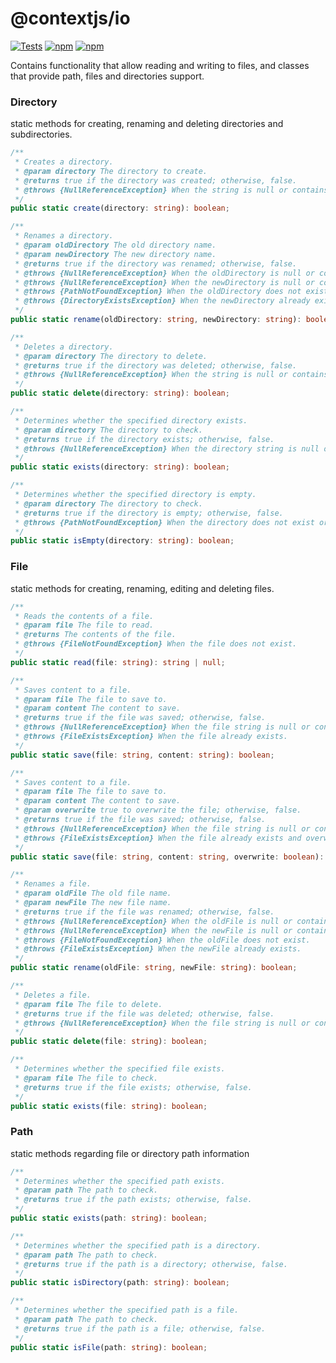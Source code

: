 # @contextjs/io

[![Tests](https://github.com/contextjs/context/actions/workflows/tests.yaml/badge.svg?branch=main)](https://github.com/contextjs/context/actions/workflows/tests.yaml)
[![npm](https://badgen.net/npm/v/@contextjs/io)](https://www.npmjs.com/package/@contextjs/io)
[![npm](https://badgen.net/npm/dm/@contextjs/io)](https://www.npmjs.com/package/@contextjs/io)

Contains functionality that allow reading and writing to files, and classes that provide path, files and directories support.

### Directory
static methods for creating, renaming and deleting directories and subdirectories.

```ts
/**
 * Creates a directory.
 * @param directory The directory to create.
 * @returns true if the directory was created; otherwise, false.
 * @throws {NullReferenceException} When the string is null or contains only empty spaces.
 */
public static create(directory: string): boolean;

```

```ts
/**
 * Renames a directory.
 * @param oldDirectory The old directory name.
 * @param newDirectory The new directory name.
 * @returns true if the directory was renamed; otherwise, false.
 * @throws {NullReferenceException} When the oldDirectory is null or contains only empty spaces.
 * @throws {NullReferenceException} When the newDirectory is null or contains only empty spaces.
 * @throws {PathNotFoundException} When the oldDirectory does not exist.
 * @throws {DirectoryExistsException} When the newDirectory already exists.
 */
public static rename(oldDirectory: string, newDirectory: string): boolean;
```

```ts
/**
 * Deletes a directory.
 * @param directory The directory to delete.
 * @returns true if the directory was deleted; otherwise, false.
 * @throws {NullReferenceException} When the string is null or contains only empty spaces.
 */
public static delete(directory: string): boolean;
```

```ts
/**
 * Determines whether the specified directory exists.
 * @param directory The directory to check.
 * @returns true if the directory exists; otherwise, false.
 * @throws {NullReferenceException} When the directory string is null or contains only empty spaces.
 */
public static exists(directory: string): boolean;
```

```ts
/**
 * Determines whether the specified directory is empty.
 * @param directory The directory to check.
 * @returns true if the directory is empty; otherwise, false.
 * @throws {PathNotFoundException} When the directory does not exist or is not a directory.
 */
public static isEmpty(directory: string): boolean;
```  


### File 
static methods for creating, renaming, editing and deleting files.

```ts
/**
 * Reads the contents of a file.
 * @param file The file to read.
 * @returns The contents of the file.
 * @throws {FileNotFoundException} When the file does not exist.
 */
public static read(file: string): string | null;
```

```ts
/**
 * Saves content to a file.
 * @param file The file to save to.
 * @param content The content to save.
 * @returns true if the file was saved; otherwise, false.
 * @throws {NullReferenceException} When the file string is null or contains only empty spaces.
 * @throws {FileExistsException} When the file already exists.
 */
public static save(file: string, content: string): boolean;
```

```ts
/**
 * Saves content to a file.
 * @param file The file to save to.
 * @param content The content to save.
 * @param overwrite true to overwrite the file; otherwise, false.
 * @returns true if the file was saved; otherwise, false.
 * @throws {NullReferenceException} When the file string is null or contains only empty spaces.
 * @throws {FileExistsException} When the file already exists and overwrite is false.
 */
public static save(file: string, content: string, overwrite: boolean): boolean;
```

```ts
/**
 * Renames a file.
 * @param oldFile The old file name.
 * @param newFile The new file name.
 * @returns true if the file was renamed; otherwise, false.
 * @throws {NullReferenceException} When the oldFile is null or contains only empty spaces.
 * @throws {NullReferenceException} When the newFile is null or contains only empty spaces.
 * @throws {FileNotFoundException} When the oldFile does not exist.
 * @throws {FileExistsException} When the newFile already exists.
 */
public static rename(oldFile: string, newFile: string): boolean;
```

```ts
/**
 * Deletes a file.
 * @param file The file to delete.
 * @returns true if the file was deleted; otherwise, false.
 * @throws {NullReferenceException} When the file string is null or contains only empty spaces.
 */
public static delete(file: string): boolean;
```

```ts
/**
 * Determines whether the specified file exists.
 * @param file The file to check.
 * @returns true if the file exists; otherwise, false.
 */
public static exists(file: string): boolean;
```


### Path
static methods regarding file or directory path information

```ts
/**
 * Determines whether the specified path exists.
 * @param path The path to check.
 * @returns true if the path exists; otherwise, false.
 */
public static exists(path: string): boolean;
```

```ts
/**
 * Determines whether the specified path is a directory.
 * @param path The path to check.
 * @returns true if the path is a directory; otherwise, false.
 */
public static isDirectory(path: string): boolean;
```

```ts
/**
 * Determines whether the specified path is a file.
 * @param path The path to check.
 * @returns true if the path is a file; otherwise, false.
 */
public static isFile(path: string): boolean;
```